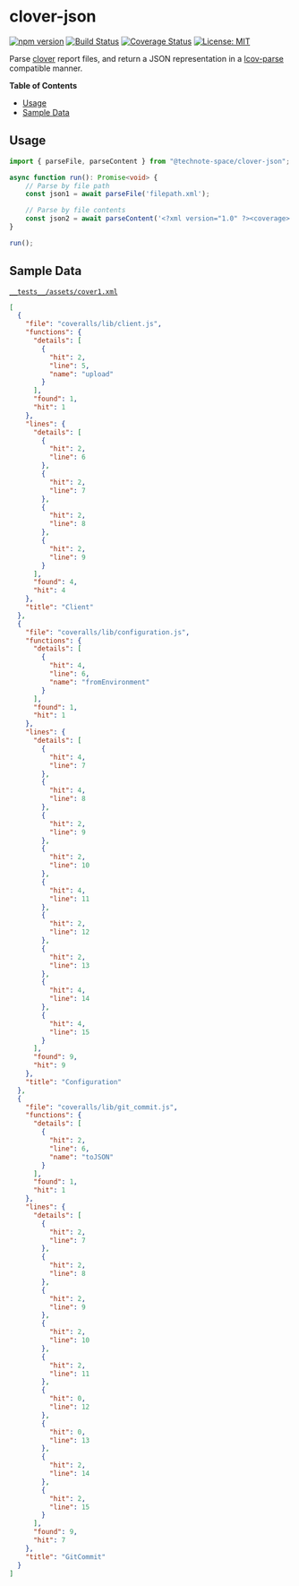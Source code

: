 # clover-json

[![npm version](https://badge.fury.io/js/%40technote-space%2Fclover-json.svg)](https://badge.fury.io/js/%40technote-space%2Fclover-json)
[![Build Status](https://github.com/technote-space/clover-json/workflows/Build/badge.svg)](https://github.com/technote-space/clover-json/actions)
[![Coverage Status](https://coveralls.io/repos/github/technote-space/clover-json/badge.svg?branch=master)](https://coveralls.io/github/technote-space/clover-json?branch=master)
[![License: MIT](https://img.shields.io/badge/License-MIT-blue.svg)](https://github.com/technote-space/clover-json/blob/master/LICENSE)

Parse [clover](https://www.atlassian.com/software/clover) report files, and return a JSON representation in a [lcov-parse](https://github.com/davglass/lcov-parse) compatible manner.

<!-- START doctoc generated TOC please keep comment here to allow auto update -->
<!-- DON'T EDIT THIS SECTION, INSTEAD RE-RUN doctoc TO UPDATE -->
**Table of Contents**

- [Usage](#usage)
- [Sample Data](#sample-data)

<!-- END doctoc generated TOC please keep comment here to allow auto update -->

## Usage

```typescript
import { parseFile, parseContent } from "@technote-space/clover-json";

async function run(): Promise<void> {
    // Parse by file path
    const json1 = await parseFile('filepath.xml');

    // Parse by file contents
    const json2 = await parseContent('<?xml version="1.0" ?><coverage>...</coverage>');
}

run();
```

## Sample Data
[`__tests__/assets/cover1.xml`](__tests__/assets/cover1.xml)
```json
[
  {
    "file": "coveralls/lib/client.js",
    "functions": {
      "details": [
        {
          "hit": 2,
          "line": 5,
          "name": "upload"
        }
      ],
      "found": 1,
      "hit": 1
    },
    "lines": {
      "details": [
        {
          "hit": 2,
          "line": 6
        },
        {
          "hit": 2,
          "line": 7
        },
        {
          "hit": 2,
          "line": 8
        },
        {
          "hit": 2,
          "line": 9
        }
      ],
      "found": 4,
      "hit": 4
    },
    "title": "Client"
  },
  {
    "file": "coveralls/lib/configuration.js",
    "functions": {
      "details": [
        {
          "hit": 4,
          "line": 6,
          "name": "fromEnvironment"
        }
      ],
      "found": 1,
      "hit": 1
    },
    "lines": {
      "details": [
        {
          "hit": 4,
          "line": 7
        },
        {
          "hit": 4,
          "line": 8
        },
        {
          "hit": 2,
          "line": 9
        },
        {
          "hit": 2,
          "line": 10
        },
        {
          "hit": 4,
          "line": 11
        },
        {
          "hit": 2,
          "line": 12
        },
        {
          "hit": 2,
          "line": 13
        },
        {
          "hit": 4,
          "line": 14
        },
        {
          "hit": 4,
          "line": 15
        }
      ],
      "found": 9,
      "hit": 9
    },
    "title": "Configuration"
  },
  {
    "file": "coveralls/lib/git_commit.js",
    "functions": {
      "details": [
        {
          "hit": 2,
          "line": 6,
          "name": "toJSON"
        }
      ],
      "found": 1,
      "hit": 1
    },
    "lines": {
      "details": [
        {
          "hit": 2,
          "line": 7
        },
        {
          "hit": 2,
          "line": 8
        },
        {
          "hit": 2,
          "line": 9
        },
        {
          "hit": 2,
          "line": 10
        },
        {
          "hit": 2,
          "line": 11
        },
        {
          "hit": 0,
          "line": 12
        },
        {
          "hit": 0,
          "line": 13
        },
        {
          "hit": 2,
          "line": 14
        },
        {
          "hit": 2,
          "line": 15
        }
      ],
      "found": 9,
      "hit": 7
    },
    "title": "GitCommit"
  }
]
```

